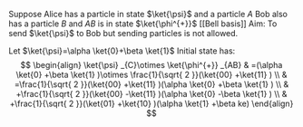 Suppose Alice has a particle in state $\ket{\psi}$ and a particle $A$
Bob also has a particle $B$ and $AB$ is in state $\ket{\phi^{+}}$ [[Bell basis]]
Aim: To send $\ket{\psi}$ to Bob but sending particles is not allowed.

Let $\ket{\psi}=\alpha \ket{0}+\beta \ket{1}$
Initial state has:
$$
\begin{align}
\ket{\psi} _{C}\otimes \ket{\phi^{+}} _{AB} & =(\alpha \ket{0} +\beta \ket{1} )\otimes \frac{1}{\sqrt{ 2 }}(\ket{00} +\ket{11} ) \\
 & =\frac{1}{\sqrt{ 2 }}(\ket{00} +\ket{11} )(\alpha \ket{0} +\beta \ket{1} ) \\
 & +\frac{1}{\sqrt{ 2 }}(\ket{00} -\ket{11} )(\alpha \ket{0} -\beta \ket{1} ) \\
 & +\frac{1}{\sqrt{ 2 }}(\ket{01} +\ket{10} )(\alpha \ket{1} +\beta ke)
\end{align}
$$